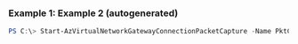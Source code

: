 ### Example 1: Example 2 (autogenerated)
```powershell
PS C:\> Start-AzVirtualNetworkGatewayConnectionPacketCapture -Name PktCaptureTestSite2Site1Cn -ResourceGroupName PktCaptureTestSite2RG
```

